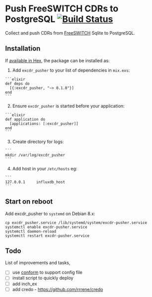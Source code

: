 # Push FreeSWITCH CDRs to PostgreSQL [![Build Status](https://travis-ci.org/areski/excdr-pusher.svg?branch=master)](https://travis-ci.org/areski/excdr_pusher_influxdb)


Collect and push CDRs from [FreeSWITCH](https://freeswitch.org/) Sqlite to PostgreSQL.


## Installation

If [available in Hex](https://hex.pm/docs/publish), the package can be installed as:

  1. Add `excdr_pusher` to your list of dependencies in `mix.exs`:

    ```elixir
    def deps do
      [{:excdr_pusher, "~> 0.1.0"}]
    end
    ```

  2. Ensure `excdr_pusher` is started before your application:

    ```elixir
    def application do
      [applications: [:excdr_pusher]]
    end
    ```

  3. Create directory for logs:

    ```
    mkdir /var/log/excdr_pusher
    ```

  4. Add host in your `/etc/hosts` eg:

    ```
    127.0.0.1     influxdb_host
    ```

## Start on reboot

  Add excdr_pusher to `systemd` on Debian 8.x:

  ```
  cp excdr_pusher.service /lib/systemd/system/excdr-pusher.service
  systemctl enable excdr-pusher.service
  systemctl daemon-reload
  systemctl restart excdr-pusher.service
  ```

## Todo

List of improvements and tasks,

- [ ] use [conform](https://github.com/bitwalker/conform) to support config file
- [ ] install script to quickly deploy
- [ ] add inch_ex
- [ ] add credo - https://github.com/rrrene/credo
